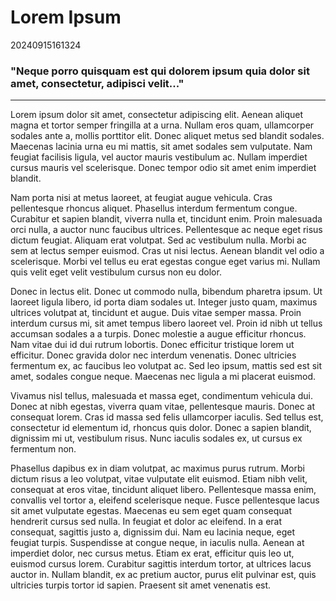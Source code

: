 # Lorem Ipsum
20240915161324

### "Neque porro quisquam est qui dolorem ipsum quia dolor sit amet, consectetur, adipisci velit..."
***

Lorem ipsum dolor sit amet, consectetur adipiscing elit. Aenean aliquet magna et tortor semper fringilla at a urna. Nullam eros quam, ullamcorper sodales ante a, mollis porttitor elit. Donec aliquet metus sed blandit sodales. Maecenas lacinia urna eu mi mattis, sit amet sodales sem vulputate. Nam feugiat facilisis ligula, vel auctor mauris vestibulum ac. Nullam imperdiet cursus mauris vel scelerisque. Donec tempor odio sit amet enim imperdiet blandit.

Nam porta nisi at metus laoreet, at feugiat augue vehicula. Cras pellentesque rhoncus aliquet. Phasellus interdum fermentum congue. Curabitur et sapien blandit, viverra nulla et, tincidunt enim. Proin malesuada orci nulla, a auctor nunc faucibus ultrices. Pellentesque ac neque eget risus dictum feugiat. Aliquam erat volutpat. Sed ac vestibulum nulla. Morbi ac sem at lectus semper euismod. Cras ut nisi lectus. Aenean blandit vel odio a scelerisque. Morbi vel tellus eu erat egestas congue eget varius mi. Nullam quis velit eget velit vestibulum cursus non eu dolor.

Donec in lectus elit. Donec ut commodo nulla, bibendum pharetra ipsum. Ut laoreet ligula libero, id porta diam sodales ut. Integer justo quam, maximus ultrices volutpat at, tincidunt et augue. Duis vitae semper massa. Proin interdum cursus mi, sit amet tempus libero laoreet vel. Proin id nibh ut tellus accumsan sodales a a turpis. Donec molestie a augue efficitur rhoncus. Nam vitae dui id dui rutrum lobortis. Donec efficitur tristique lorem ut efficitur. Donec gravida dolor nec interdum venenatis. Donec ultricies fermentum ex, ac faucibus leo volutpat ac. Sed leo ipsum, mattis sed est sit amet, sodales congue neque. Maecenas nec ligula a mi placerat euismod.

Vivamus nisl tellus, malesuada et massa eget, condimentum vehicula dui. Donec at nibh egestas, viverra quam vitae, pellentesque mauris. Donec at consequat lorem. Cras id massa sed felis ullamcorper iaculis. Sed tellus est, consectetur id elementum id, rhoncus quis dolor. Donec a sapien blandit, dignissim mi ut, vestibulum risus. Nunc iaculis sodales ex, ut cursus ex fermentum non.

Phasellus dapibus ex in diam volutpat, ac maximus purus rutrum. Morbi dictum risus a leo volutpat, vitae vulputate elit euismod. Etiam nibh velit, consequat at eros vitae, tincidunt aliquet libero. Pellentesque massa enim, convallis vel tortor a, eleifend scelerisque neque. Fusce pellentesque lacus sit amet vulputate egestas. Maecenas eu sem eget quam consequat hendrerit cursus sed nulla. In feugiat et dolor ac eleifend. In a erat consequat, sagittis justo a, dignissim dui. Nam eu lacinia neque, eget feugiat turpis. Suspendisse at congue neque, in iaculis nulla. Aenean at imperdiet dolor, nec cursus metus. Etiam ex erat, efficitur quis leo ut, euismod cursus lorem. Curabitur sagittis interdum tortor, at ultrices lacus auctor in. Nullam blandit, ex ac pretium auctor, purus elit pulvinar est, quis ultricies turpis tortor id sapien. Praesent sit amet venenatis est.


